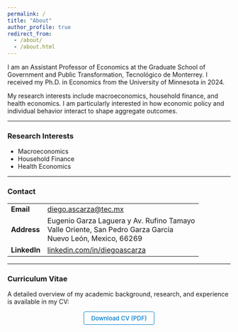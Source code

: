 ```yaml
---
permalink: /
title: "About"
author_profile: true
redirect_from:
  - /about/
  - /about.html
---
```

I am an Assistant Professor of Economics at the Graduate School of Government and Public Transformation, Tecnológico de Monterrey. I received my Ph.D. in Economics from the University of Minnesota in 2024.

My research interests include macroeconomics, household finance, and health economics. I am particularly interested in how economic policy and individual behavior interact to shape aggregate outcomes.

---

### Research Interests

- Macroeconomics
- Household Finance
- Health Economics

---

### Contact

<table>
  <tr>
    <td><strong>Email</strong></td>
    <td><a href="mailto:diego.ascarza@tec.mx">diego.ascarza@tec.mx</a></td>
  </tr>
  <tr>
    <td><strong>Address</strong></td>
    <td>
      Eugenio Garza Laguera y Av. Rufino Tamayo<br>
      Valle Oriente, San Pedro Garza García<br>
      Nuevo León, Mexico, 66269
    </td>
  </tr>
  <tr>
    <td><strong>LinkedIn</strong></td>
    <td><a href="https://www.linkedin.com/in/diegoascarza/">linkedin.com/in/diegoascarza</a></td>
  </tr>
</table>

---

### Curriculum Vitae

A detailed overview of my academic background, research, and experience is available in my CV:

<div align="center">
  <a href="/files/CV-August2025.pdf" download
     style="display:inline-block; padding:6px 16px; background:transparent; color:#007acc; border-radius:4px; text-decoration:none; font-size:0.95em; border:1px solid #007acc; transition:background 0.2s; font-weight:500;">
    Download CV (PDF)
  </a>
</div>
